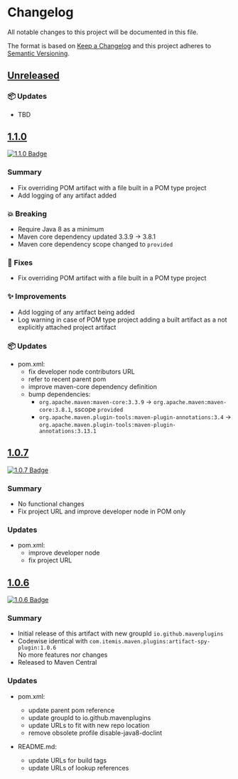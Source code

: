 # Changelog

All notable changes to this project will be documented in this file.

The format is based on [Keep a Changelog](http://keepachangelog.com/)
and this project adheres to [Semantic Versioning](http://semver.org/).

<!-- Format restrictions - see https://common-changelog.org and https://keepachangelog.com/ for details -->
<!-- Each Release must start with a line for the release version of exactly this format: ## [version] -->
<!-- The subsequent comment lines start with a space - not to irritate the release scripts parser!
 ## [major.minor.micro]
 <empty line> - optional sub sections may follow like:
 ### Added:
 - This feature was added
 <empty line>
 ### Changed:
 - This feature was changed
 <empty line>
 ### Removed:
 - This feature was removed
 <empty line>
 ### Fixed:
 - This issue was fixed
 <empty line>
 <empty line> - next line is the starting of the previous release
 ## [major.minor.micro]
 <empty line>
 <...>
 !!! In addition the compare URL links are to be maintained at the end of this CHANGELOG.md as follows.
     These links provide direct access to the GitHub compare vs. the previous release.
     The particular link of a released version will be copied to the release notes of a release accordingly.
     At the end of this file appropriate compare links have to be maintained for each release version in format:
 
  +-current release version
  |
  |                   +-URL to this repo              revious release version tag-+       +-current release version tag
  |                   |                                                           |       |
 [major.minor.micro]: https://github.com/mavenplugins/artifact-spy-plugin/compare/vM.N.u..vM.N.u
-->
<!--
## [Unreleased]

### 🚨 Removed
- TBD

### 💥 Breaking
- TBD

### 📢 Deprecated
- TBD

### 🚀 New Features
- TBD

### 🐛 Fixes
- TBD

### ✨ Improvements
- TBD

### 🔧 Internal Changes
- TBD

### 🚦 Tests
- TBD

### 📦 Updates
- TBD

### 🔒 Security
- TBD

### 📝 Documentation Updates
- TBD
-->

## [Unreleased]

### 📦 Updates
- TBD


## [1.1.0]
<!-- !!! Align version in badge URLs as well !!! -->
[![1.1.0 Badge](https://img.shields.io/nexus/r/io.github.mavenplugins/artifact-spy-plugin?server=https://s01.oss.sonatype.org&label=Maven%20Central&queryOpt=:v=1.1.0)](https://central.sonatype.com/artifact/io.github.mavenplugins/artifact-spy-plugin/1.1.0)

### Summary
- Fix overriding POM artifact with a file built in a POM type project
- Add logging of any artifact added

### 💥 Breaking
- Require Java 8 as a minimum
- Maven core dependency updated 3.3.9 -> 3.8.1
- Maven core dependency scope changed to `provided`

### 🐛 Fixes
- Fix overriding POM artifact with a file built in a POM type project

### ✨ Improvements
- Add logging of any artifact being added
- Log warning in case of POM type project adding a built artifact as a not explicitly attached project artifact

### 📦 Updates
- pom.xml:
  - fix developer node contributors URL
  - refer to recent parent pom
  - improve maven-core dependency definition
  - bump dependencies:
    - `org.apache.maven:maven-core:3.3.9` -> `org.apache.maven:maven-core:3.8.1`, sscope `provided`
    - `org.apache.maven.plugin-tools:maven-plugin-annotations:3.4` -> `org.apache.maven.plugin-tools:maven-plugin-annotations:3.13.1`


## [1.0.7]
<!-- !!! Align version in badge URLs as well !!! -->
[![1.0.7 Badge](https://img.shields.io/nexus/r/io.github.mavenplugins/artifact-spy-plugin?server=https://s01.oss.sonatype.org&label=Maven%20Central&queryOpt=:v=1.0.7)](https://central.sonatype.com/artifact/io.github.mavenplugins/artifact-spy-plugin/1.0.7)

### Summary
- No functional changes
- Fix project URL and improve developer node in POM only

### Updates
- pom.xml:
  - improve developer node
  - fix project URL


## [1.0.6]
<!-- !!! Align version in badge URLs as well !!! -->
[![1.0.6 Badge](https://img.shields.io/nexus/r/io.github.mavenplugins/artifact-spy-plugin?server=https://s01.oss.sonatype.org&label=Maven%20Central&queryOpt=:v=1.0.6)](https://central.sonatype.com/artifact/io.github.mavenplugins/artifact-spy-plugin/1.0.6)

### Summary
- Initial release of this artifact with new groupId `io.github.mavenplugins`
- Codewise identical with `com.itemis.maven.plugins:artifact-spy-plugin:1.0.6`<br>No more features nor changes
- Released to Maven Central

### Updates
- pom.xml:
  - update parent pom reference
  - update groupId to io.github.mavenplugins
  - update URLs to fit with new repo location
  - remove obsolete profile disable-java8-doclint

- README.md:
  - update URLs for build tags
  - update URLs of lookup references


<!--
## []

### NeverReleased
- This is just a dummy placeholder to make the parser of GHCICD/release-notes-from-changelog@v1 happy!
-->

[Unreleased]: https://github.com/mavenplugins/artifact-spy-plugin/compare/v1.1.0..HEAD
[1.1.0]: https://github.com/mavenplugins/artifact-spy-plugin/compare/v1.0.7..v1.1.0
[1.0.7]: https://github.com/mavenplugins/artifact-spy-plugin/compare/v1.0.6..v1.0.7
[1.0.6]: https://github.com/mavenplugins/artifact-spy-plugin/releases/tag/v1.0.6
